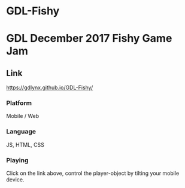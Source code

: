 # GDL-Fishy
# GDL December 2017 Fishy Game Jam 

## Link 
https://gdlynx.github.io/GDL-Fishy/ 

### Platform  
Mobile / Web 

### Language 
JS, HTML, CSS 

### Playing 
Click on the link above, control the player-object by tilting your mobile device. 

